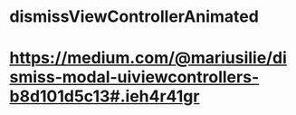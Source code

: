 # dismissViewControllerAnimated
#
# https://medium.com/@mariusilie/dismiss-modal-uiviewcontrollers-b8d101d5c13#.ieh4r41gr
